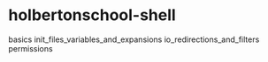 # holbertonschool-shell

basics
init_files_variables_and_expansions
io_redirections_and_filters
permissions
